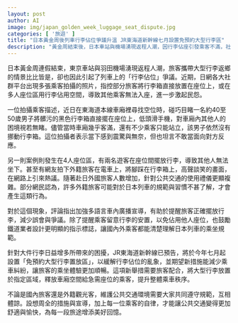 ```yaml
---
layout: post
author: AI
image: img/japan_golden_week_luggage_seat_dispute.jpg
categories: [ '旅遊' ]
title: "日本黃金周後列車行李佔位爭議升溫 JR東海道新幹線七月設置免預約大型行李區"
description: "黃金周結束後，日本車站與機場湧現返程人潮，因行李佔座引發乘客不滿，社群平台瘋傳相關照片，外籍旅客禮儀話題再掀熱議。專家建議加強多語言宣導與明確標示，JR東海道新幹線七月起設置免預約大型行李區，盼改善乘車經驗與空間分配亂象。"
---
```

日本黃金周連假結束，東京車站與羽田機場湧現返程人潮，旅客攜帶大型行李返鄉的情景比比皆是，卻也因此引起了列車上的「行李佔位」爭議。近期，日網各大社群平台出現多張乘客拍攝的照片，指控部分旅客將行李箱直接放置在座位上，或在多人座位區用行李佔用空間，導致其他乘客無法入座，進一步激起民怨。

一位拍攝乘客描述，近日在東海道本線車廂裡尋找空位時，碰巧目睹一名約40至50歲男子將髒污的黑色行李箱直接擺在座位上，低頭滑手機，對車廂內其他人的困境視若無睹。儘管當時車廂幾乎客滿，還有不少乘客只能站立，該男子依然沒有挪動行李箱。這位拍攝者表示當下感到震驚與無奈，但也坦言不敢當面向對方反應。

另一則案例則發生在4人座位區，有兩名遊客在座位間擺放行李，導致其他人無法坐下。甚至有網友拍下外籍旅客在電車上，將腳踩在行李箱上，高聲談笑的畫面，在網路上引來熱議。隨著赴日外國旅客人數增加，針對公共交通的使用禮儀更顯複雜。部分網民認為，許多外籍旅客可能對於日本列車的規範與習慣不甚了解，才會產生這類行為。

對於這個現象，評論指出加強多語言車內廣播宣導，有助於提醒旅客正確擺放行李，減少誤會與爭議。除了提醒乘客留意行李的安置，以免佔用他人座位，也鼓勵鐵道業者設計更明顯的指示標誌，讓國內外乘客都能清楚理解日本列車的乘坐規範。

針對大件行李日益增多所帶來的困擾，JR東海道新幹線已預告，將於今年七月起設置「免預約大型行李置放區」，以緩解行李佔位的亂象，並期望新措施能減少乘車糾紛，讓旅客的乘坐體驗更加順暢。這項新舉措需要旅客配合，將大型行李放置於指定區域，釋放車廂空間給急需座位的乘客，提升整體乘車秩序。

不論是國內旅客還是外籍觀光客，維護公共交通環境需要大家共同遵守規範，互相體諒。設想周全的措施與宣導，加上每一位乘客的自律，才能讓公共交通變得更加舒適與愉快，為每一段旅途增添美好回憶。